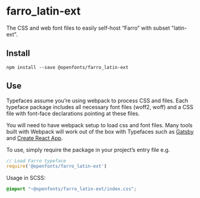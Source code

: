 
# farro_latin-ext

The CSS and web font files to easily self-host “Farro” with subset "latin-ext".

## Install

`npm install --save @openfonts/farro_latin-ext`

## Use

Typefaces assume you’re using webpack to process CSS and files. Each typeface
package includes all necessary font files (woff2, woff) and a CSS file with
font-face declarations pointing at these files.

You will need to have webpack setup to load css and font files. Many tools built
with Webpack will work out of the box with Typefaces such as [Gatsby](https://github.com/gatsbyjs/gatsby)
and [Create React App](https://github.com/facebookincubator/create-react-app).

To use, simply require the package in your project’s entry file e.g.

```javascript
// Load Farro typeface
require('@openfonts/farro_latin-ext')
```

Usage in SCSS:
```scss
@import "~@openfonts/farro_latin-ext/index.css";
```
